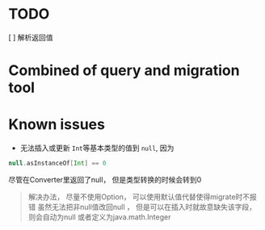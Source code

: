 # TODO
[ ] 解析返回值 

# Combined of query and migration tool
# Known issues
* 无法插入或更新 `Int`等基本类型的值到 `null`, 因为
```scala
null.asInstanceOf[Int] == 0
```
尽管在Converter里返回了null， 但是类型转换的时候会转到0
> 解决办法， 尽量不使用Option， 可以使用默认值代替使得migrate时不报错
> 虽然无法把非null值改回null ， 但是可以在插入时就故意缺失该字段， 则会自动为null
> 或者定义为java.math.Integer

